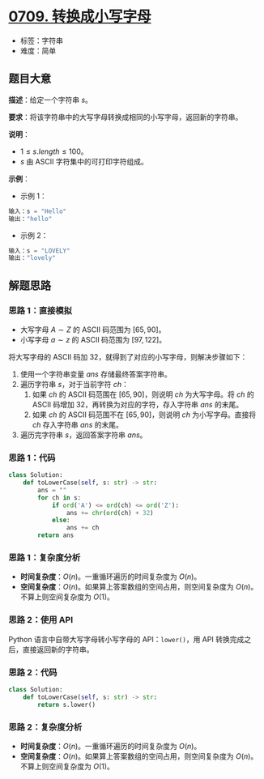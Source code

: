 # [0709. 转换成小写字母](https://leetcode.cn/problems/to-lower-case/)

- 标签：字符串
- 难度：简单

## 题目大意

**描述**：给定一个字符串 $s$。

**要求**：将该字符串中的大写字母转换成相同的小写字母，返回新的字符串。

**说明**：

- $1 \le s.length \le 100$。
- $s$ 由 ASCII 字符集中的可打印字符组成。

**示例**：

- 示例 1：

```python
输入：s = "Hello"
输出："hello"
```

- 示例 2：

```python
输入：s = "LOVELY"
输出："lovely"
```

## 解题思路

### 思路 1：直接模拟

- 大写字母 $A \sim Z$ 的 ASCII 码范围为 $[65, 90]$。
- 小写字母 $a \sim z$ 的 ASCII 码范围为 $[97, 122]$。

将大写字母的 ASCII 码加 $32$，就得到了对应的小写字母，则解决步骤如下：

1. 使用一个字符串变量 $ans$ 存储最终答案字符串。
2. 遍历字符串 $s$，对于当前字符 $ch$：
   1. 如果 $ch$ 的 ASCII 码范围在 $[65, 90]$，则说明 $ch$ 为大写字母。将 $ch$ 的 ASCII 码增加 $32$，再转换为对应的字符，存入字符串 $ans$ 的末尾。
   2. 如果 $ch$ 的 ASCII 码范围不在 $[65, 90]$，则说明 $ch$ 为小写字母。直接将 $ch$ 存入字符串 $ans$ 的末尾。
3. 遍历完字符串 $s$，返回答案字符串 $ans$。

### 思路 1：代码

```python
class Solution:
    def toLowerCase(self, s: str) -> str:
        ans = ""
        for ch in s:
            if ord('A') <= ord(ch) <= ord('Z'):
                ans += chr(ord(ch) + 32)
            else:
                ans += ch
        return ans
```

### 思路 1：复杂度分析

- **时间复杂度**：$O(n)$。一重循环遍历的时间复杂度为 $O(n)$。
- **空间复杂度**：$O(n)$。如果算上答案数组的空间占用，则空间复杂度为 $O(n)$。不算上则空间复杂度为 $O(1)$。

### 思路 2：使用 API

Python 语言中自带大写字母转小写字母的 API：`lower()`，用 API 转换完成之后，直接返回新的字符串。

### 思路 2：代码

```python
class Solution:
    def toLowerCase(self, s: str) -> str:
        return s.lower()
```

### 思路 2：复杂度分析

- **时间复杂度**：$O(n)$。一重循环遍历的时间复杂度为 $O(n)$。
- **空间复杂度**：$O(n)$。如果算上答案数组的空间占用，则空间复杂度为 $O(n)$。不算上则空间复杂度为 $O(1)$。